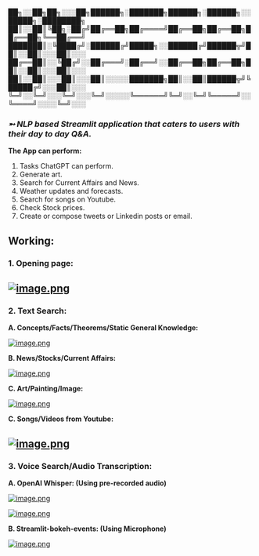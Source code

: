██╗░░██╗██╗░░░██╗██████╗░███████╗██████╗░██████╗░░█████╗░████████╗
██║░░██║╚██╗░██╔╝██╔══██╗██╔════╝██╔══██╗██╔══██╗██╔══██╗╚══██╔══╝
███████║░╚████╔╝░██████╔╝█████╗░░██████╔╝██████╦╝██║░░██║░░░██║░░░
██╔══██║░░╚██╔╝░░██╔═══╝░██╔══╝░░██╔══██╗██╔══██╗██║░░██║░░░██║░░░
██║░░██║░░░██║░░░██║░░░░░███████╗██║░░██║██████╦╝╚█████╔╝░░░██║░░░
╚═╝░░╚═╝░░░╚═╝░░░╚═╝░░░░░╚══════╝╚═╝░░╚═╝╚═════╝░░╚════╝░░░░╚═╝░░░
### *➵ NLP based Streamlit application that caters to users with their day to day Q&A.*

**The App can perform:**
1. Tasks ChatGPT can perform.
2. Generate art.
3. Search for Current Affairs and News.
4. Weather updates and forecasts.
5. Search for songs on Youtube.
6. Check Stock prices.
7. Create or compose tweets or Linkedin posts or email.

## Working:
### **1. Opening page:**
[![image.png](https://i.postimg.cc/90ZfTW92/image.png)](https://postimg.cc/kRM9PPwY)
-----------------------------------------------------------------------------------------
### **2. Text Search:**
**A. Concepts/Facts/Theorems/Static General Knowledge:**

[![image.png](https://i.postimg.cc/nh568q5d/image.png)](https://postimg.cc/753B0Jq7)

**B. News/Stocks/Current Affairs:**

[![image.png](https://i.postimg.cc/4NcL0nVG/image.png)](https://postimg.cc/VdYWrfKZ)

**C. Art/Painting/Image:**

[![image.png](https://i.postimg.cc/vHXgbtWt/image.png)](https://postimg.cc/SJ2NG81n)

**C. Songs/Videos from Youtube:**

[![image.png](https://i.postimg.cc/26zNkhdn/image.png)](https://postimg.cc/gwBT4wT0)
-----------------------------------------------------------------------------------------
### **3. Voice Search/Audio Transcription:**
**A. OpenAI Whisper: (Using pre-recorded audio)**

[![image.png](https://i.postimg.cc/HsSwBgPm/image.png)](https://postimg.cc/8j6fzqSX) 

[![image.png](https://i.postimg.cc/Vv2Yk5k1/image.png)](https://postimg.cc/tnt0rq6m) 

**B. Streamlit-bokeh-events: (Using Microphone)**

[![image.png](https://i.postimg.cc/Jzr14w1s/image.png)](https://postimg.cc/PP7G2RvH)

